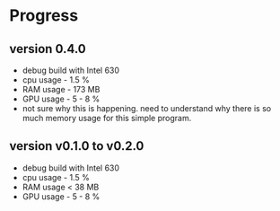# Progress

## version 0.4.0

* debug build with Intel 630
* cpu usage - 1.5 %
* RAM usage - 173 MB
* GPU usage - 5 - 8 %
* not sure why this is happening. need to understand why there is so much memory
  usage for this simple program.

## version v0.1.0 to v0.2.0

* debug build with Intel 630
* cpu usage - 1.5 %
* RAM usage < 38 MB
* GPU usage - 5 - 8 %
